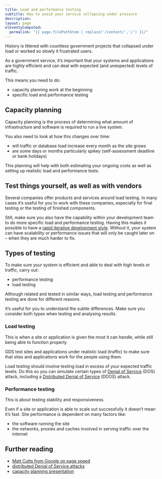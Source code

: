 ```yaml
---
title: Load and performance testing
subtitle: How to avoid your service collapsing under pressure
description:
layout: page
eleventyComputed:
  permalink: "{{ page.filePathStem | replace('/content/','/') }}/"
---
```


History is littered with countless government projects that collapsed under load or worked so slowly it frustrated users.

As a government service, it’s important that your systems and applications are highly efficient and can deal with expected (and unexpected) levels of traffic.

This means you need to do:

- capacity planning work at the beginning
- specific load and performance testing

## Capacity planning

Capacity planning is the process of determining what amount of infrastructure and software is required to run a live system.

You also need to look at how this changes over time:

- will traffic or database load increase every month as the site grows
- are some days or months particularly spikey (self-assessment deadline or bank holidays)

This planning will help with both estimating your ongoing costs as well as setting up realistic load and performance tests.

## Test things yourself, as well as with vendors

Several companies offer products and services around load testing. In many cases it’s useful for you to work with these companies, especially for final testing or the testing of finished components.

Still, make sure you also have the capability within your development team to do more specific load and performance testing. Having this makes it possible to have a [rapid iterative development style](/version-1/guides/agile/). Without it, your system can have scalability or performance issues that will only be caught later on – when they are much harder to fix.

## Types of testing

To make sure your system is efficient and able to deal with high levels or traffic, carry out:

- performance testing
- load testing

Although related and tested in similar ways, load testing and performance testing are done for different reasons.

It’s useful for you to understand the subtle differences. Make sure you consider both types when testing and analysing results.

### Load testing

This is when a site or application is given the most it can handle, while still being able to function properly.

GDS test sites and applications under realistic load (traffic) to make sure that sites and applications work for the people using them.

Load testing should involve testing load in excess of your expected traffic levels. Do this so you can simulate certain types of [Denial of Service](https://en.wikipedia.org/wiki/Denial-of-service_attack) (DOS) attack, including a [Distributed Denial of Service](https://en.wikipedia.org/wiki/Denial-of-service_attack#Distributed_attack) (DDOS) attack.

### Performance testing

This is about testing stability and responsiveness.

Even if a site or application is able to scale out successfully it doesn’t mean it’s fast. Site performance is dependent on many factors like:

- the software running the site
- the networks, proxies and caches involved in serving traffic over the internet

## Further reading

- [Matt Cutts from Google on page speed](https://www.mattcutts.com/blog/site-speed/)
- [distributed Denial of Service attacks](https://en.wikipedia.org/wiki/Denial-of-service_attack)
- [capacity planning presentation](https://www.slideshare.net/jallspaw/velocity2008-capacity-management1-484676)
